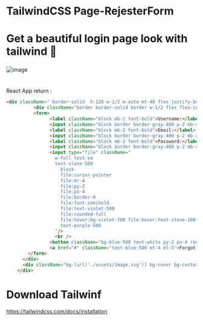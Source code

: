 # TailwindCSS Page-RejesterForm
# Get a beautiful login page look with tailwind 🥞
###
![image](https://user-images.githubusercontent.com/74735976/233526221-90b0a2b4-861f-40f4-b932-e658dae4f27b.png)

#
React App return : 

```html
<div className=" border-solid  h-120 w-1/2 m-auto mt-40 flex justify-between">
          <div className="border border-solid border w-1/2 flex flex-col justify-center p-2">
          <form>
                <label className="block mb-2 font-bold">Username:</label>
                <input className="block border border-gray-400 p-2 mb-4" type="text" placeholder="Enter username" />
                <label className="block mb-2 font-bold">Email:</label>
                <input className="block border border-gray-400 p-2 mb-4" type="email" placeholder="Enter email" />
                <label className="block mb-2 font-bold">Password:</label>
                <input className="block border border-gray-400 p-2 mb-4" type="password" placeholder="Enter password" />
                <input type="file" className="
                  w-full text-sm
                  text-slate-500
                    block 
                    file:cursor-pointer
                    file:mr-4 
                    file:py-2
                    file:px-4
                    file:border-0
                    file:font-semibold
                    file:text-violet-500
                    file:rounded-full
                    file:hover:bg-violet-700 file:hover:text-stone-100
                    text-purple-500
                  "/>
                  <br />
                <button className="bg-blue-500 text-white py-2 px-4 rounded hover:bg-blue-700" type="submit">Submit</button>
                <a href="#" className="text-blue-500 mt-4 ml-5">Forgot password?</a>
        </form>
      </div>
      <div className="bg-[url('./assets/image.svg')] bg-cover bg-center w-1/2 flex"></div>
    </div>
```
#
# Download Tailwinf 
https://tailwindcss.com/docs/installation
